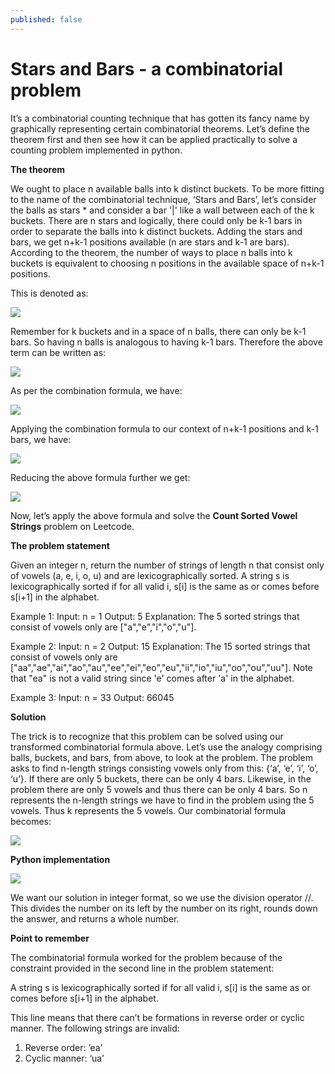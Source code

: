 ```yaml
---
published: false
---
```

# Stars and Bars - a combinatorial problem

It’s a combinatorial counting technique that has gotten its fancy name by graphically representing certain combinatorial theorems. Let’s define the theorem first and then see how it can be applied practically to solve a counting problem implemented in python. 


**The theorem**

We ought to place n available balls into k distinct buckets. To be more fitting to the name of the combinatorial technique, ‘Stars and Bars’, let’s consider the balls as stars * and consider a bar '|' like a wall between each of the k buckets. There are n stars and logically, there could only be k-1 bars in order to separate the balls into k distinct buckets. Adding the stars and bars, we get n+k-1 positions available (n are stars and k-1 are bars). According to the theorem, the number of ways to place n balls into k buckets is equivalent to choosing n positions in the available space of n+k-1 positions. 

This is denoted as:

<img src="http://chidamodu.github.io/blog/images//pic1_combinatorial.png">

Remember for k buckets and in a space of n balls, there can only be k-1 bars. So having n balls is analogous to having k-1 bars. Therefore the above term can be written as:

<img src="http://chidamodu.github.io/blog/images//pic2_combinatorial.png">

As per the combination formula, we have:

<img src="http://chidamodu.github.io/blog/images//pic3_combinatorial.png">

Applying the combination formula to our context of n+k-1 positions and k-1 bars, we have:

<img src="http://chidamodu.github.io/blog/images//pic4_combinatorial.png">

Reducing the above formula further we get:

<img src="http://chidamodu.github.io/blog/images//pic5_combinatorial.png">



Now, let’s apply the above formula and solve the **Count Sorted Vowel Strings** problem on Leetcode.



**The problem statement**

Given an integer n, return the number of strings of length n that consist only of vowels (a, e, i, o, u) and are lexicographically sorted. A string s is lexicographically sorted if for all valid i, s[i] is the same as or comes before s[i+1] in the alphabet. 

Example 1:
Input: n = 1
Output: 5
Explanation: The 5 sorted strings that consist of vowels only are ["a","e","i","o","u"].

Example 2:
Input: n = 2
Output: 15
Explanation: The 15 sorted strings that consist of vowels only are
["aa","ae","ai","ao","au","ee","ei","eo","eu","ii","io","iu","oo","ou","uu"].
Note that "ea" is not a valid string since 'e' comes after 'a' in the alphabet.

Example 3:
Input: n = 33
Output: 66045



**Solution**

The trick is to recognize that this problem can be solved using our transformed combinatorial formula above. Let’s use the analogy comprising balls, buckets, and bars, from above, to look at the problem. The problem asks to find n-length strings consisting vowels only from this: {‘a’, ‘e’, ‘i’, ‘o’, ‘u’}. If there are only 5 buckets, there can be only 4 bars. Likewise, in the problem there are only 5 vowels and thus there can be only 4 bars. So n represents the n-length strings we have to find in the problem using the 5 vowels. Thus k represents the 5 vowels. Our combinatorial formula becomes:

<img src="http://chidamodu.github.io/blog/images//pic6_combinatorial.png">


**Python implementation**

<img src="http://chidamodu.github.io/blog/images//python implementation.png">

We want our solution in integer format, so we use the division operator //. This divides the number on its left by the number on its right, rounds down the answer, and returns a whole number.



**Point to remember**

The combinatorial formula worked for the problem because of the constraint provided in the second line in the problem statement:

A string s is lexicographically sorted if for all valid i, s[i] is the same as or comes before s[i+1] in the alphabet. 

This line means that there can’t be formations in reverse order or cyclic manner. The following strings are invalid:
1. Reverse order: ‘ea’
2. Cyclic manner: ‘ua’





